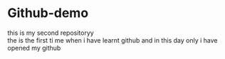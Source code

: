 # Github-demo
this is my second repositoryy <br>
the is the first ti me when i have learnt github and in this day only i have opened my github
